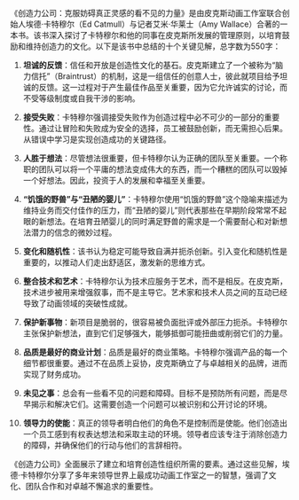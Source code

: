 《创造力公司：克服妨碍真正灵感的看不见的力量》是由皮克斯动画工作室联合创始人埃德·卡特穆尔（Ed Catmull）与记者艾米·华莱士（Amy Wallace）合著的一本书。该书深入探讨了卡特穆尔和他的同事在皮克斯所发展的管理原则，以培育鼓励和维持创造力的文化。以下是该书中总结的十个关键见解，总字数为550字：

1. **坦诚的反馈**：信任和开放是创造性文化的基石。皮克斯建立了一个被称为“脑力信托”（Braintrust）的机制，这是一组信任的创意人士，彼此就项目给予坦诚的反馈。这一过程对于产生最佳作品至关重要，因为它允许诚实的讨论，而不受等级制度或自我干涉的影响。

2. **接受失败**：卡特穆尔强调接受失败作为创造过程中必不可少的一部分的重要性。通过让冒险和失败成为安全的选择，员工被鼓励创新，而无需担心后果。从错误中学习是实现创造成功的关键路径。

3. **人胜于想法**：尽管想法很重要，但卡特穆尔认为正确的团队至关重要。一个称职的团队可以将一个平庸的想法变成伟大的东西，而一个糟糕的团队可以毁掉一个好想法。因此，投资于人的发展和幸福至关重要。

4. **“饥饿的野兽”与“丑陋的婴儿”**：卡特穆尔使用“饥饿的野兽”这个隐喻来描述为维持业务而交付佳作的压力，而“丑陋的婴儿”则代表那些在早期阶段常常不起眼的新想法。在培育丑陋婴儿的同时满足野兽的需求是一个需要耐心和对新想法潜力的信念的微妙过程。

5. **变化和随机性**：该书认为稳定可能导致自满并扼杀创新。引入变化和随机性是重要的，以推动人们走出舒适区，激发新的思维方式。

6. **整合技术和艺术**：卡特穆尔认为技术应服务于艺术，而不是相反。在皮克斯，技术进步被用来增强叙事，而不是主导它。艺术家和技术人员之间的互动已经导致了动画领域的突破性成就。

7. **保护新事物**：新项目是脆弱的，很容易被负面批评或外部压力扼杀。卡特穆尔主张保护新想法，直到它们足够强大，能够抵御可能扭曲或削弱它们的力量。

8. **品质是最好的商业计划**：品质是最好的商业策略。卡特穆尔强调产品的每一个细节都很重要。通过不在品质上妥协，皮克斯确立了与卓越相关的品牌，进而实现了财务成功。

9. **未见之事**：总会有一些看不见的问题和障碍。目标不是预防所有问题，而是尽早揭示和解决它们。这需要创造一个问题可以被识别和公开讨论的环境。

10. **领导力的使能**：真正的领导者明白他们的角色不是控制而是使能。他们创造出一个员工感到有权表达想法和采取主动的环境。领导者应该专注于消除创造力的障碍，并确保他们的行动与他们的言辞相符。

《创造力公司》全面展示了建立和培育创造性组织所需的要素。通过这些见解，埃德·卡特穆尔分享了多年来领导世界上最成功动画工作室之一的智慧，强调了文化、团队合作和对卓越不懈追求的重要性。